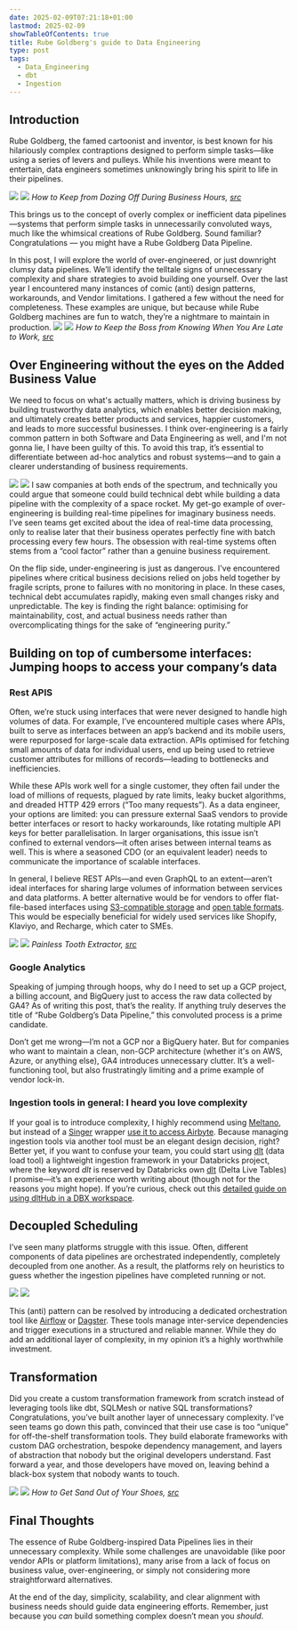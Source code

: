 ```yaml
---
date: 2025-02-09T07:21:18+01:00
lastmod: 2025-02-09
showTableOfContents: true
title: Rube Goldberg's guide to Data Engineering
type: post
tags:
  - Data_Engineering
  - dbt
  - Ingestion
---
```

## Introduction

Rube Goldberg, the famed cartoonist and inventor, is best known for his hilariously complex contraptions designed to perform simple tasks—like using a series of levers and pulleys. 
While his inventions were meant to entertain, data engineers sometimes unknowingly bring his spirit to life in their pipelines.

![](../../static/images/How_To_Stay_Awake_During_Business_Hours.png)
![](/images/How_To_Stay_Awake_During_Business_Hours.png)
*How to Keep from Dozing Off During Business Hours, [src](https://www.rubegoldberg.org/all-about-rube/cartoon-gallery/category_2/id_41)*

This brings us to the concept of overly complex or inefficient data pipelines—systems that perform simple tasks in unnecessarily convoluted ways, much like the whimsical creations of Rube Goldberg. Sound familiar? Congratulations — you might have a Rube Goldberg Data Pipeline.

In this post, I will explore the world of over-engineered, or just downright clumsy data pipelines. We’ll identify the telltale signs of unnecessary complexity and share strategies to avoid building one yourself. Over the last year I encountered many instances of comic (anti) design patterns, workarounds, and Vendor limitations. I gathered a few without the need for completeness. These examples are unique, but because while Rube Goldberg machines are fun to watch, they’re a nightmare to maintain in production.
![](static/images/How_to_Keep_the_Boss_from_Knowing_When_You_Are_Late_to_Work.png)
![](/images/How_to_Keep_the_Boss_from_Knowing_When_You_Are_Late_to_Work.png)
*How to Keep the Boss from Knowing When You Are Late to Work, [src](https://www.rubegoldberg.org/all-about-rube/cartoon-gallery/category_2/id_52)*
## Over Engineering without the eyes on the Added Business Value

We need to focus on what's actually matters, which is driving business by building trustworthy data analytics, which enables better decision making, and ultimately creates better products and services, happier customers, and leads to more successful businesses.
I think over-engineering is a fairly common pattern in both Software and Data Engineering as well, and I'm not gonna lie, I have been guilty of this. To avoid this trap, it’s essential to differentiate between ad-hoc analytics and robust systems—and to gain a clearer understanding of business requirements.


![](../../static/images/tech_debt_vs_over_eng.png)
![](/images/tech_debt_vs_over_eng.png)
I saw companies at both ends of the spectrum, and technically you could argue that someone could build technical debt while building a data pipeline with the complexity of a space rocket. My get-go example of over-engineering is building real-time pipelines for imaginary business needs.  I’ve seen teams get excited about the idea of real-time data processing, only to realise later that their business operates perfectly fine with batch processing every few hours. The obsession with real-time systems often stems from a “cool factor” rather than a genuine business requirement.

On the flip side, under-engineering is just as dangerous. I've encountered pipelines where critical business decisions relied on jobs held together by fragile scripts, prone to failures with no monitoring in place. In these cases, technical debt accumulates rapidly, making even small changes risky and unpredictable. The key is finding the right balance: optimising for maintainability, cost, and actual business needs rather than overcomplicating things for the sake of “engineering purity.”

## Building  on top of cumbersome interfaces: Jumping hoops to access your company’s data
### Rest APIS
Often, we’re stuck using interfaces that were never designed to handle high volumes of data. For example, I’ve encountered multiple cases where APIs, built to serve as interfaces between an app’s backend and its mobile users, were repurposed for large-scale data extraction. 
APIs optimised for fetching small amounts of data for individual users, end up being used to retrieve customer attributes for millions of records—leading to bottlenecks and inefficiencies.

While these APIs work well for a single customer, they often fail under the load of millions of requests, plagued by rate limits, leaky bucket algorithms, and dreaded HTTP 429 errors (“Too many requests”). As a data engineer, your options are limited: you can pressure external SaaS vendors to provide better interfaces or resort to hacky workarounds, like rotating multiple API keys for better parallelisation. In larger organisations, this issue isn’t confined to external vendors—it often arises between internal teams as well. This is where a seasoned CDO (or an equivalent leader) needs to communicate the importance of scalable interfaces.

In general, I believe REST APIs—and even GraphQL to an extent—aren’t ideal interfaces for sharing large volumes of information between services and data platforms. A better alternative would be for vendors to offer flat-file-based interfaces using [S3-compatible storage](https://m.xkcd.com/927/) and [open table formats](https://www.starburst.io/data-glossary/open-table-formats/). This would be especially beneficial for widely used services like Shopify, Klaviyo, and Recharge, which cater to SMEs.


![](../../static/images/Painless_Tooth_Extractor.png)
![](/images/Painless_Tooth_Extractor.png)
*Painless Tooth Extractor, [src](https://www.rubegoldberg.org/all-about-rube/cartoon-gallery/category_2/id_90)*

### Google Analytics

Speaking of jumping through hoops, why do I need to set up a GCP project, a billing account, and BigQuery just to access the raw data collected by GA4? As of writing this post, that’s the reality. If anything truly deserves the title of “Rube Goldberg’s Data Pipeline,” this convoluted process is a prime candidate.

Don’t get me wrong—I’m not a GCP nor a BigQuery hater. But for companies who want to maintain a clean, non-GCP architecture (whether it's on AWS, Azure, or anything else), GA4 introduces unnecessary clutter. It’s a well-functioning tool, but also frustratingly limiting and a prime example of vendor lock-in.

### Ingestion tools in general: I heard you love complexity

If your goal is to introduce complexity, I highly recommend using [Meltano](https://meltano.com/), but instead of a [Singer](https://hub.meltano.com/singer/spec/) wrapper [use it to access Airbyte](https://meltano.com/blog/meltano-community-contribution-enables-running-over-200-airbyte-connectors/). Because managing ingestion tools via another tool must be an elegant design decision, right? Better yet, if you want to confuse your team, you could start using [dlt](https://dlthub.com/) (data load tool) a lightweight ingestion framework in your Databricks project, where the keyword *dlt*  is reserved by Databricks own [dlt](https://www.databricks.com/product/delta-live-tables) (Delta Live Tables) 
I promise—it’s an experience worth writing about (though not for the reasons you might hope). If you’re curious, check out this [detailed guide on using dltHub in a DBX workspace](https://dlthub.notion.site/Databricks-notebook-instructions-980832a90fab4a98b6c8aa010d47646e).
## Decoupled Scheduling

I’ve seen many platforms struggle with this issue. Often, different components of data pipelines are orchestrated independently, completely decoupled from one another. As a result, the platforms rely on heuristics to guess whether the ingestion pipelines have completed running or not.

![](../../static/images/decoupled_project.png)
![](/images/decoupled_project.png)

This (anti) pattern can be resolved by introducing a dedicated orchestration tool like [Airflow](https://airflow.apache.org/) or [Dagster](https://dagster.io/). These tools manage inter-service dependencies and trigger executions in a structured and reliable manner. While they do add an additional layer of complexity, in my opinion it’s a highly worthwhile investment.
## Transformation

Did you create a custom transformation framework from scratch instead of leveraging tools like dbt, SQLMesh or native SQL transformations? Congratulations, you’ve built another layer of unnecessary complexity. I’ve seen teams go down this path, convinced that their use case is too “unique” for off-the-shelf transformation tools. They build elaborate frameworks with custom DAG orchestration, bespoke dependency management, and layers of abstraction that nobody but the original developers understand. Fast forward a year, and those developers have moved on, leaving behind a black-box system that nobody wants to touch.

![](../../static/images/How_to_Get_Sand_Out_of_Your_Shoes.png)
	![](/images/How_to_Get_Sand_Out_of_Your_Shoes.png)
*How to Get Sand Out of Your Shoes, [src](https://www.rubegoldberg.org/all-about-rube/cartoon-gallery/category_2/id_108)*
## Final Thoughts

The essence of Rube Goldberg-inspired Data Pipelines lies in their unnecessary complexity. While some challenges are unavoidable (like poor vendor APIs or platform limitations), many arise from a lack of focus on business value, over-engineering, or simply not considering more straightforward alternatives.

At the end of the day, simplicity, scalability, and clear alignment with business needs should guide data engineering efforts. Remember, just because you _can_ build something complex doesn’t mean you _should_.